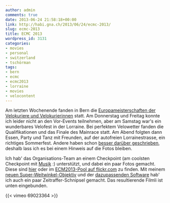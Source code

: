 ```yaml
---
author: admin
comments: true
date: 2013-06-24 21:58:18+00:00
link: http://habi.gna.ch/2013/06/24/ecmc-2013/
slug: ecmc-2013
title: ECMC 2013
wordpress_id: 3131
categories:
- movies
- personal
- switzerland
- tschörman
tags:
- bern
- ecmc
- ecmc2013
- lorraine
- movies
- velocontent
---
```


Am letzten Wochenende fanden in Bern die [Europameisterschaften der Velokuriere und Velokurierinnen](http://ecmc2013.ch) statt.
Am Donnerstag und Freitag konnte ich leider nicht an den Vor-Events teilnehmen, aber am Samstag war's ein wunderbares Velofest in der Lorraine.
Bei perfektem Velowetter fanden die Qualifikationen und das Finale des Mainrace statt.
Am Abend folgten dann Essen, Party und Tanz mit Freunden, auf der autofreien Lorrainestrasse, ein richtiges Sommerfest.
Andere haben schon [besser darüber geschrieben](http://velokurierbern.ch/aktuell/einzelansicht/artikel/ecmc-2013-hopp-celine/), deshalb lass ich es bei einem Hinweis auf die Fotos bleiben.

Ich hab' das Organisations-Team an einem Checkpoint (am coolsten Checkpoint mit [Musik](http://www.flickr.com/photos/habi/9115842492/in/pool-2212905@N24) :) unterstützt, und dabei ein paar Fotos gemacht.
Diese sind [hier](http://fotos.davidhaberth%C3%BCr.ch/index.php?type=sets&setId=72157634275537793) oder im [ECM2013-Pool auf flickr.com](http://www.flickr.com/groups/2212905@N24/pool/) zu finden.
Mit meinem [neuen Super-Weitwinkel-Objektiv](http://www.flickr.com/groups/94829136@N00/) und der [dazupassenden Software](http://www.panolapse360.com) hab' ich auch ein paar Zeitraffer-Schnipsel gemacht.
Das resultierende Filmli ist unten eingebunden.

{{< vimeo 69023364 >}}
